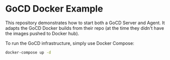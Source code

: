 # GoCD Docker Example

This repository demonstrates how to start both a GoCD Server and Agent.  It adapts the GoCD Docker builds from their repo (at the time they didn't have the images pushed to Docker hub).

To run the GoCD infrastructure, simply use Docker Compose:

```bash
docker-compose up -d
```